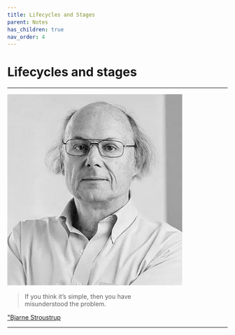 ```yaml
---
title: Lifecycles and Stages
parent: Notes
has_children: true
nav_order: 4
---
```


# Lifecycles and stages

<hr class="splash">

![Bjarne Stroustrup](../../images/people/bjarne_stroustrup.png)

<blockquote class="pretty"><span>
If you think it’s simple, then you have <br>misunderstood the problem.
</span></blockquote>
<p class="attribution"><a href="https://en.wikipedia.org/wiki/Bjarne_Stroustrup">"Bjarne Stroustrup</a></p>

<hr class="splash">

